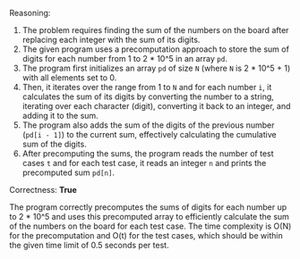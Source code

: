 Reasoning:

1. The problem requires finding the sum of the numbers on the board after replacing each integer with the sum of its digits.
2. The given program uses a precomputation approach to store the sum of digits for each number from 1 to 2 * 10^5 in an array `pd`.
3. The program first initializes an array `pd` of size `N` (where `N` is 2 * 10^5 + 1) with all elements set to 0.
4. Then, it iterates over the range from 1 to `N` and for each number `i`, it calculates the sum of its digits by converting the number to a string, iterating over each character (digit), converting it back to an integer, and adding it to the sum.
5. The program also adds the sum of the digits of the previous number (`pd[i - 1]`) to the current sum, effectively calculating the cumulative sum of the digits.
6. After precomputing the sums, the program reads the number of test cases `t` and for each test case, it reads an integer `n` and prints the precomputed sum `pd[n]`.

Correctness: **True**

The program correctly precomputes the sums of digits for each number up to 2 * 10^5 and uses this precomputed array to efficiently calculate the sum of the numbers on the board for each test case. The time complexity is O(N) for the precomputation and O(t) for the test cases, which should be within the given time limit of 0.5 seconds per test.